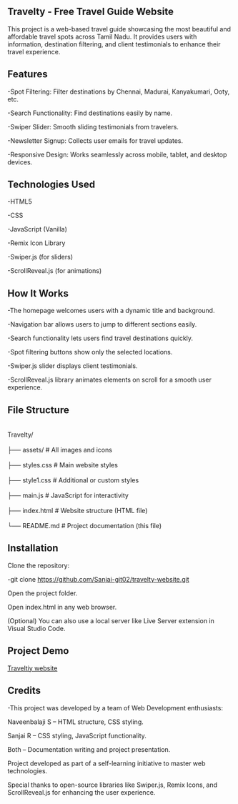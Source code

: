 ## Travelty - Free Travel Guide Website
This project is a web-based travel guide showcasing the most beautiful and affordable travel spots across Tamil Nadu. It provides users with information, destination filtering, and client testimonials to enhance their travel experience.

## Features
-Spot Filtering: Filter destinations by Chennai, Madurai, Kanyakumari, Ooty, etc.

-Search Functionality: Find destinations easily by name.

-Swiper Slider: Smooth sliding testimonials from travelers.

-Newsletter Signup: Collects user emails for travel updates.

-Responsive Design: Works seamlessly across mobile, tablet, and desktop devices.

## Technologies Used
-HTML5

-CSS

-JavaScript (Vanilla)

-Remix Icon Library

-Swiper.js (for sliders)

-ScrollReveal.js (for animations)


## How It Works
-The homepage welcomes users with a dynamic title and background.

-Navigation bar allows users to jump to different sections easily.

-Search functionality lets users find travel destinations quickly.

-Spot filtering buttons show only the selected locations.

-Swiper.js slider displays client testimonials.

-ScrollReveal.js library animates elements on scroll for a smooth user experience.

## File Structure
<br>Travelty/</br>
<br>├── assets/ # All images and icons</br>
<br>├── styles.css # Main website styles</br>
<br>├── style1.css # Additional or custom styles</br>
<br>├── main.js # JavaScript for interactivity</br>
<br>├── index.html # Website structure (HTML file)</br>
<br>└── README.md # Project documentation (this file)</br>

## Installation
Clone the repository:

-git clone https://github.com/Sanjai-git02/travelty-website.git

Open the project folder.

Open index.html in any web browser.

(Optional) You can also use a local server like Live Server extension in Visual Studio Code.

## Project Demo

[Traveltiy website](https://delicate-flan-8e180b.netlify.app/#)

## Credits
-This project was developed by a team of Web Development enthusiasts:

Naveenbalaji S – HTML structure, CSS styling.

Sanjai R – CSS styling, JavaScript functionality.

Both – Documentation writing and project presentation.

Project developed as part of a self-learning initiative to master web technologies.

Special thanks to open-source libraries like Swiper.js, Remix Icons, and ScrollReveal.js for enhancing the user experience.
